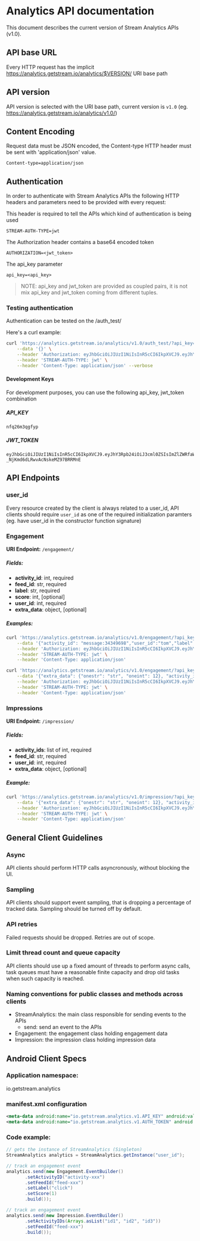Analytics API documentation
===========================

This document describes the current version of Stream Analytics APIs (v1.0). 

API base URL
------------

Every HTTP request has the implicit https://analytics.getstream.io/analytics/$VERSION/ URI base path

API version
-----------

API version is selected with the URI base path, current version is `v1.0` (eg. https://analytics.getstream.io/analytics/v1.0/)


Content Encoding
----------------

Request data must be JSON encoded, the Content-type HTTP header must be sent with 'application/json' value.

```
Content-type=application/json
```

Authentication
--------------

In order to authenticate with Stream Analytics APIs the following HTTP headers and parameters need to be provided with every request:

This header is required to tell the APIs which kind of authentication is being used

```
STREAM-AUTH-TYPE=jwt
```

The Authorization header contains a base64 encoded token

```
AUTHORIZATION=<jwt_token>
```

The api_key parameter 
```
api_key=<api_key>
```

> NOTE: api_key and jwt_token are provided as coupled pairs, it is not mix api_key and jwt_token coming from different tuples.

### Testing authentication

Authentication can be tested on the /auth_test/

Here's a curl example:

```bash
curl 'https://analytics.getstream.io/analytics/v1.0/auth_test/?api_key=nfq26m3qgfyp' \
    --data '{}' \
    --header 'Authorization: eyJhbGciOiJIUzI1NiIsInR5cCI6IkpXVCJ9.eyJhY3Rpb24iOiJ3cml0ZSIsImZlZWRfaWQiOiIqIiwicmVzb3VyY2UiOiJhbmFseXRpY3MifQ.pFU9mTsGtBuhdU-_NjKmd6dLRwvAcNskeMZ97BRRMnE' \
    --header 'STREAM-AUTH-TYPE: jwt' \
    --header 'Content-Type: application/json' --verbose
```

#### Development Keys

For development purposes, you can use the following api_key, jwt_token combination

##### API_KEY

```
nfq26m3qgfyp
```

##### JWT_TOKEN

```
eyJhbGciOiJIUzI1NiIsInR5cCI6IkpXVCJ9.eyJhY3Rpb24iOiJ3cml0ZSIsImZlZWRfaWQiOiIqIiwicmVzb3VyY2UiOiJhbmFseXRpY3MifQ.pFU9mTsGtBuhdU-_NjKmd6dLRwvAcNskeMZ97BRRMnE
```

API Endpoints
-------------

### user_id

Every resource created by the client is always related to a user_id, API clients should require `user_id` as one of the required initialization paramters (eg. have user_id in the constructor function signature)


### Engagement

**URI Endpoint:** `/engagement/`

##### Fields:

* **activity_id**: int, required
* **feed_id**: str, required
* **label**: str, required
* **score**: int, [optional]
* **user_id**: int, required
* **extra_data**: object, [optional]

##### Examples:

```bash
curl 'https://analytics.getstream.io/analytics/v1.0/engagement/?api_key=nfq26m3qgfyp' \
    --data '{"activity_id": "message:34349698","user_id":"tom","label":"click","feed_id": "user:ChartMill"}' \
    --header 'Authorization: eyJhbGciOiJIUzI1NiIsInR5cCI6IkpXVCJ9.eyJhY3Rpb24iOiJ3cml0ZSIsImZlZWRfaWQiOiIqIiwicmVzb3VyY2UiOiJhbmFseXRpY3MifQ.pFU9mTsGtBuhdU-_NjKmd6dLRwvAcNskeMZ97BRRMnE' \
    --header 'STREAM-AUTH-TYPE: jwt' \
    --header 'Content-Type: application/json'
```

```bash
curl 'https://analytics.getstream.io/analytics/v1.0/engagement/?api_key=nfq26m3qgfyp' \
    --data '{"extra_data": {"onestr": "str", "oneint": 12}, "activity_id": "message:34349698","user_id":"tom","score":"12","label":"click","feed_id": "user:ChartMill"}'\
    --header 'Authorization: eyJhbGciOiJIUzI1NiIsInR5cCI6IkpXVCJ9.eyJhY3Rpb24iOiJ3cml0ZSIsImZlZWRfaWQiOiIqIiwicmVzb3VyY2UiOiJhbmFseXRpY3MifQ.pFU9mTsGtBuhdU-_NjKmd6dLRwvAcNskeMZ97BRRMnE' \
    --header 'STREAM-AUTH-TYPE: jwt' \
    --header 'Content-Type: application/json'
```

### Impressions

**URI Endpoint:** `/impression/`

##### Fields:

* **activity_ids**: list of int, required
* **feed_id**: str, required
* **user_id**: int, required
* **extra_data**: object, [optional]

##### Example:

```bash
curl 'https://analytics.getstream.io/analytics/v1.0/impression/?api_key=nfq26m3qgfyp' \
    --data '{"extra_data": {"onestr": "str", "oneint": 12}, "activity_ids": ["message:34349698", "message:34349699"],"user_id":"tom","feed_id": "user:ChartMill"}' \
    --header 'Authorization: eyJhbGciOiJIUzI1NiIsInR5cCI6IkpXVCJ9.eyJhY3Rpb24iOiJ3cml0ZSIsImZlZWRfaWQiOiIqIiwicmVzb3VyY2UiOiJhbmFseXRpY3MifQ.pFU9mTsGtBuhdU-_NjKmd6dLRwvAcNskeMZ97BRRMnE' \
    --header 'STREAM-AUTH-TYPE: jwt' \
    --header 'Content-Type: application/json'
```


General Client Guidelines
-------------------------

### Async

API clients should perform HTTP calls asyncronously, without blocking the UI.

### Sampling

API clients should support event sampling, that is dropping a percentage of tracked data. Sampling should be turned off by default.

### API retries

Failed requests should be dropped. Retries are out of scope.

### Limit thread count and queue capacity

API clients should use up a fixed amount of threads to perform async calls, task queues must have a reasonable finite capacity and drop old tasks when such capacity is reached.

### Naming conventions for public classes and methods across clients

* StreamAnalytics: the main class responsible for sending events to the APIs
    * send: send an event to the APIs
* Engagement: the engagement class holding engagement data
* Impression: the impression class holding impression data


Android Client Specs
--------------------

### Application namespace:

io.getstream.analytics

### manifest.xml configuration

```xml
<meta-data android:name="io.getstream.analytics.v1.API_KEY" android:value="@string/api_key" />
<meta-data android:name="io.getstream.analytics.v1.AUTH_TOKEN" android:value="@string/jwt_token" />
```

### Code example:

```java
// gets the instance of StreamAnalytics (Singleton)
StreamAnalytics analytics = StreamAnalytics.getInstance("user_id");

// track an engagement event
analytics.send(new Engagement.EventBuilder()
       .setActivityID("activity-xxx")
       .setFeedId("feed-xxx")
       .setLabel("click")
       .setScore(1)
       .build());

// track an engagement event
analytics.send(new Impression.EventBuilder()
       .setActivityIDs(Arrays.asList("id1", "id2", "id3"))
       .setFeedId("feed-xxx")
       .build());
```
